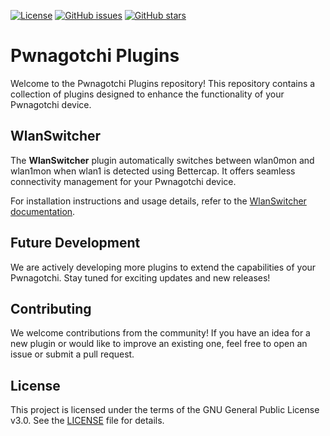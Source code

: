 [![License](https://img.shields.io/badge/License-GPL3-blue.svg)](https://opensource.org/licenses/GPL-3.0)
[![GitHub issues](https://img.shields.io/github/issues/levvvy/pwnagotchi-plugins)](https://github.com/levvvy/pwnagotchi-plugins/issues)
[![GitHub stars](https://img.shields.io/github/stars/levvvy/pwnagotchi-plugins)](https://github.com/levvvy/pwnagotchi-plugins/stargazers)

# Pwnagotchi Plugins

Welcome to the Pwnagotchi Plugins repository! This repository contains a collection of plugins designed to enhance the functionality of your Pwnagotchi device. 

## WlanSwitcher

The **WlanSwitcher** plugin automatically switches between wlan0mon and wlan1mon when wlan1 is detected using Bettercap. It offers seamless connectivity management for your Pwnagotchi device.

For installation instructions and usage details, refer to the [WlanSwitcher documentation](https://github.com/levvvy/pwnagotchi-plugins/blob/main/WlanSwitcher/README.md).

## Future Development

We are actively developing more plugins to extend the capabilities of your Pwnagotchi. Stay tuned for exciting updates and new releases!

## Contributing

We welcome contributions from the community! If you have an idea for a new plugin or would like to improve an existing one, feel free to open an issue or submit a pull request.

## License

This project is licensed under the terms of the GNU General Public License v3.0. See the [LICENSE](https://github.com/levvvy/pwnagotchi-plugins/blob/main/LICENSE) file for details.

